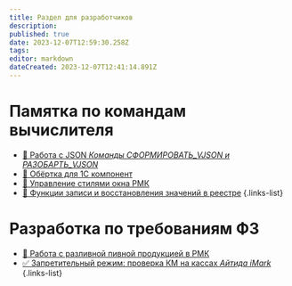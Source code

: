 ```yaml
---
title: Раздел для разработчиков
description: 
published: true
date: 2023-12-07T12:59:30.258Z
tags: 
editor: markdown
dateCreated: 2023-12-07T12:41:14.891Z
---
```


# Памятка по командам вычислителя

- [:blue_book: Работа с JSON *Команды СФОРМИРОВАТЬ_VJSON и РАЗОБАРТЬ_VJSON*](/dev/json)
- [:blue_book: Обёртка для 1С компонент](/dev/wrapper)
- [:blue_book: Управление стилями окна РМК](/dev/rmkwindowstyle)
- [:blue_book: Функции записи и восстановления значений в реестре](/dev/savesettings)
{.links-list}

# Разработка по требованиям ФЗ
- [:beer: Работа с разливной пивной продукцией в РМК](/dev/beer-keg)
- [✅ Запретительный режим: проверка КМ на кассах *Айтида iMark*](/dev/beer-keg)
{.links-list}